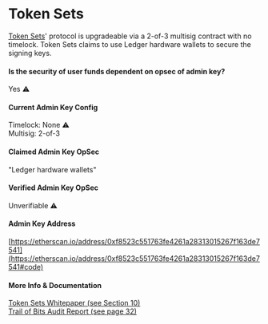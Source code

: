 # Token Sets

[Token Sets](http://tokensets.com)' protocol is upgradeable via a 2-of-3 multisig contract with no timelock. Token Sets claims to use Ledger hardware wallets to secure the signing keys.

#### Is the security of user funds dependent on opsec of admin key?

Yes ⚠️

#### Current Admin Key Config

Timelock: None ⚠️  
Multisig: 2-of-3

#### Claimed Admin Key OpSec

"Ledger hardware wallets"

#### Verified Admin Key OpSec

Unverifiable ⚠️

#### Admin Key Address

[https://etherscan.io/address/0xf8523c551763fe4261a28313015267f163de7541](https://etherscan.io/address/0xf8523c551763fe4261a28313015267f163de7541#code)

#### More Info & Documentation

[Token Sets Whitepaper \(see Section 10\)](https://www.setprotocol.com/pdf/set_protocol_whitepaper.pdf)   
[Trail of Bits Audit Report \(see page 32\)](https://www.setprotocol.com/pdf/trail_of_bits_set_protocol_report.pdf?source=post_page---------------------------)

